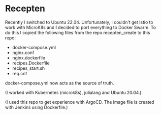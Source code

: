 # Recepten

Recently I switched to Ubuntu 22.04. Unfortunately, I couldn't get Istio to work with MicroK8s and I decided to port everything to Docker Swarm. To do this I copied the following files from the repo recepten_create to this repo:
- docker-compose.yml
- nginx.conf
- nginx.dockerfile
- recipes.Dockerfile
- recipes_start.sh
- req.cnf

docker-compose.yml now acts as the source of truth.

(I worked with Kubernetes (microk8s), julialang and Ubuntu 20.04.)

(I used this repo to get experience with ArgoCD. The image file is created with Jenkins using Dockerfile.)